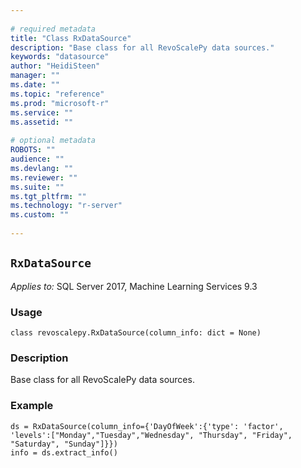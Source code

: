 ```yaml
--- 
 
# required metadata 
title: "Class RxDataSource" 
description: "Base class for all RevoScalePy data sources." 
keywords: "datasource" 
author: "HeidiSteen" 
manager: "" 
ms.date: "" 
ms.topic: "reference" 
ms.prod: "microsoft-r" 
ms.service: "" 
ms.assetid: "" 
 
# optional metadata 
ROBOTS: "" 
audience: "" 
ms.devlang: "" 
ms.reviewer: "" 
ms.suite: "" 
ms.tgt_pltfrm: "" 
ms.technology: "r-server" 
ms.custom: "" 
 
---
```


## ``RxDataSource``


*Applies to:* SQL Server 2017, Machine Learning Services 9.3


### Usage



```
class revoscalepy.RxDataSource(column_info: dict = None)
```




### Description

Base class for all RevoScalePy data sources.


### Example



```
ds = RxDataSource(column_info={'DayOfWeek':{'type': 'factor', 'levels':["Monday","Tuesday","Wednesday", "Thursday", "Friday", "Saturday", "Sunday"]}})
info = ds.extract_info()
```

